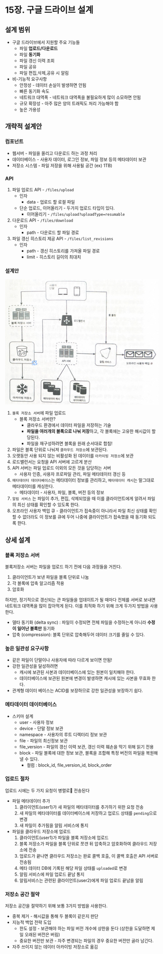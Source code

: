 # 15장. 구글 드라이브 설계

## 설계 범위

- 구글 드라이브에서 지원할 주요 기능들
  - 파일 **업로드/다운로드**
  - 파일 **동기화**
  - 파일 갱신 이력 조회
  - 파일 공유
  - 파일 편집,삭제,공유 시 알림
- 비-기능적 요구사항
  - 안정성 - 데이터 손실이 발생하면 안됨
  - 빠른 동기화 속도
  - 네트워크 대역폭 - 네트워크 대역폭을 불필요하게 많이 소모하면 안됨
  - 규모 확장성 - 아주 많은 양의 트래픽도 처리 가능해야 함
  - 높은 가용성

## 개략적 설계안

### 컴포넌트

- 웹서버 - 파일을 올리고 다운로드 하는 과정 처리
- 데이터베이스 - 사용자 데이터, 로그인 정보, 파일 정보 등의 메타데이터 보관
- 저장소 시스템 - 파일 저장을 위해 사용될 공간 (ex) 1TB)

### API

1. 파일 업로드 API - `/files/upload`
   - 인자
     - data - 업로드 할 로컬 파일
   - 단순 업로드, 이어올리기 - 두가지 업로드 타입이 있다.
     - 이어올리기 - `/files/upload?uploadType=resumable`
2. 다운로드 API - `/files/download`
   - 인자
     - path - 다운로드 할 파일 경로
3. 파일 갱신 히스토리 제공 API - `/files/list_revisions`
   - 인자
     - path - 갱신 히스토리를 가져올 파일 경로
     - limit - 히스토리 길이의 최대치

### 설계안

![](./imgs/syoung-img1.png)

1. `블록 저장소 서버`에 파일 업로드
   - 블록 저장소 서버란?
     - 클라우드 환경에서 데이터 파일을 저장하는 기술
     - **파일을 여러개의 블록으로 나눠 저장**하고, 각 블록에는 고유한 해시값이 할당된다.
     - 파일을 재구성하려면 블록을 원래 순서대로 합침!
2. 파일은 블록 단위로 나눠져 `클라우드 저장소`에 보관된다.
3. 오랫동안 사용 되지 않는 비활성화 된 데이터를 `아카이빙 저정소`에 보관
4. 로드밸런서는 요청을 API 서버에 고르게 분산
5. API 서버는 파일 업로드 이외의 모든 것을 담당하는 서버
   - 사용자 인증, 사용자 프로파일 관리, 파일 메타데이터 갱신 등
6. `메타데이터 데이터베이스`는 메타데이터 정보를 관리하고, `메타데이터 캐시`는 말그대로 메타데이터를 캐싱한다.
   - 메타데이터 - 사용자, 파일, 블록, 버전 등의 정보
7. `알림 서비스` 는 파일이 추가, 편집, 삭제되었을 때 이를 클라이언트에게 알려서 파일의 최신 상태를 확인할 수 있도록 한다.
8. 오프라인 사용자 백업 큐 - 클라이언트가 접속중이 아니라서 파일 최신 상태를 확인할 수 없더라도 이 정보를 큐에 두어 나중에 클라이언트가 접속했을 때 동기화 되도록 한다.

## 상세 설계

### 블록 저장소 서버

블록저장소 서버는 파일을 업로드 하기 전에 다음 과정들을 거친다.

1. 클라이언트가 보낸 파일을 블록 단위로 나눔
2. 각 블록에 압축 알고리즘 적용
3. 암호화

하지만, 정기적으로 갱신되는 큰 파일들을 업데이트가 될 때마다 전체를 서버로 보내면 네트워크 대역폭을 많이 잡아먹게 된다.
이를 최적화 하기 위해 크게 두가지 방법을 사용한다.

- 델타 동기화 (delta sync) : 파일이 수정되면 전체 파일을 수정하는게 아니라 **수정이 일어난 블록만** 동기화
- 압축 (compression): 블록 단위로 압축해두어 데이터 크기를 줄일 수 있다.

### 높은 일관성 요구사항

- 같은 파일이 단말이나 사용자에 따라 다르게 보이면 안됨!
- 강한 일관성을 달성하려면
  - 캐시에 보관된 사본과 데이터베이스에 있는 원본이 일치해야 한다.
  - 데이터베이스에 보관된 원본에 변경이 발생하면 캐시에 있는 사본을 무효화 한다.
- 관계형 데이터 베이스는 ACID를 보장하므로 강한 일관성을 보장하기 쉽다.

### 메타데이터 데이터베이스

- 스키마 설계
  - user - 사용자 정보
  - device - 단말 정보 보관
  - namespace - 사용자의 루트 디렉터리 정보 보관
  - file - 파일의 최신정보 보관
  - file_version - 파일의 갱신 이력 보관, 갱신 이력 훼손을 막기 위해 읽기 전용
  - block - 파일 블록에 대한 정보 보관, 블록을 조합해 특정 버전의 파일을 복원해 낼 수 있다.
    - 컬럼 : block_id, file_version_id, block_order

### 업로드 절차

업로드 시에는 두 가지 요청이 병렬로 전송된다

- 파일 메타데이터 추가
  1.  클라이언트(user1)가 새 파일의 메타데이터를 추가하기 위한 요청 전송
  2.  새 파일의 메타데이터를 데이터베이스에 저장하고 업로드 상태를 `pending`으로 변경
  3.  새 파일이 추가됨을 알림 서비스에 통지
- 파일을 클라우드 저장소에 업로드
  1.  클라이언트(user1)가 파일을 블록 저장소에 업로드
  2.  블록 저장소가 파일을 블록 단위로 쪼갠 뒤 압축하고 암호화하여 클라우드 저장소에 전송
  3.  업로드가 끝나면 클라우드 저장소는 완료 콜백 호출, 이 콜백 호출은 API 서버로 전송됨
  4.  메타 데이터 DB에 기록된 해당 파일 상태를 `uploaded`로 변경
  5.  알림 서비스에 파일 업로드 끝남 통지
  6.  알림서비스는 관련된 클라이언트(user2)에게 파일 업로드 끝남을 알림

### 저장소 공간 절약

저장소 공간을 절약하기 위해 보통 3가지 방법을 사용한다.

- 중복 제거 - 해시값을 통해 두 블록이 같은지 판단
- 지능적 백업 전략 도입
  - 한도 설정 - 보관해야 하는 파일 버전 개수에 상한을 둔다 (상한을 도달하면 제일 오래된 버전은 버림)
  - 중요한 버전만 보관 - 자주 변경되는 파일의 경우 중요한 버전만 골라 남긴다.
- 자주 쓰이지 않는 데이터 아카이빙 저장소로 옮김
